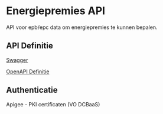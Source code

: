 # Energiepremies API

API voor epb/epc data om energiepremies te kunnen bepalen.

## API Definitie

[Swagger](https://ovo000090.github.io/VEKA_REST_API/?urls.primaryName=V1+-+Energiepremies+API+-+TEST)

[OpenAPI Definitie](../energiepremies/energiepremies-api-test-v1.yaml)

## Authenticatie
Apigee - PKI certificaten (VO DCBaaS)